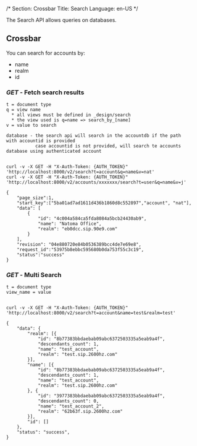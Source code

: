 /*
Section: Crossbar
Title: Search
Language: en-US
*/

The Search API allows queries on databases.



## Crossbar

You can search for accounts by:

* name
* realm
* id

### _GET_ - Fetch search results

    t = document type
    q = view name
      * all views must be defined in _design/search
      * the view used is q=name => search_by_[name]
    v = value to search

    database - the search api will search in the accountdb if the path with accountid is provided
               case accountid is not provided, will search te accounts database using authenticated account


    curl -v -X GET -H "X-Auth-Token: {AUTH_TOKEN}" 'http://localhost:8000/v2/search?t=account&q=name&v=nat'
    curl -v -X GET -H "X-Auth-Token: {AUTH_TOKEN}" 'http://localhost:8000/v2/accounts/xxxxxxx/search?t=user&q=name&v=j'

    {
        "page_size":1,
        "start_key":["5ba01ad7ad1611d436b1860d8c552897","account", "nat"],
        "data": [
            {
                "id": "4c004a584ca5fda8084a5bcb24430ab9",
                "name": "Natoma Office",
                "realm": "eb0dcc.sip.90e9.com"
            }
        ],
        "revision": "04e880720e84b0536389bcc4de7e69e8",
        "request_id":"53975b8ebbc595680b0da753f55c3c19",
        "status":"success"
    }


### _GET_ - Multi Search

    t = document type
    view_name = value


    curl -v -X GET -H "X-Auth-Token: {AUTH_TOKEN}" 'http://localhost:8000/v2/search?t=account&name=test&realm=test'


```
{
    "data": {
        "realm": [{
            "id": "8b77383bbdaebab09abc6372503335a5eab9a4f",
            "descendants_count": 1,
            "name": "test_account",
            "realm": "test.sip.2600hz.com"
        }],
        "name": [{
            "id": "8b77383bbdaebab09abc6372503335a5eab9a4f",
            "descendants_count": 1,
            "name": "test_account",
            "realm": "test.sip.2600hz.com"
        }, {
            "id": "3977383bbdaebab09abc6372503335a5eab9a4f",
            "descendants_count": 0,
            "name": "test_account_2",
            "realm": "62b63f.sip.2600hz.com"
        }],
        "id": []
    },
    "status": "success",
}
```